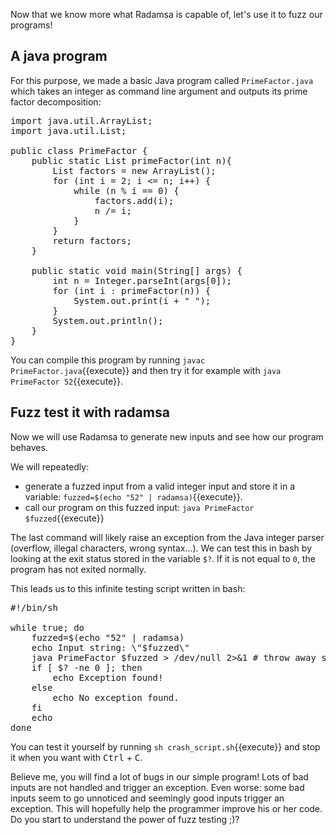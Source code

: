 Now that we know more what Radamsa is capable of, let's use it to fuzz our programs!

## A java program
For this purpose, we made a basic Java program called `PrimeFactor.java` which takes an integer as command line argument and outputs its prime factor decomposition:

<pre class="file">
import java.util.ArrayList;
import java.util.List;

public class PrimeFactor {
    public static List<Integer> primeFactor(int n){
        List<Integer> factors = new ArrayList<Integer>();
        for (int i = 2; i <= n; i++) {
            while (n % i == 0) {
                factors.add(i);
                n /= i;
            }
        }
        return factors;
    }

    public static void main(String[] args) {
        int n = Integer.parseInt(args[0]);
        for (int i : primeFactor(n)) {
            System.out.print(i + " ");
        }
        System.out.println();
    }
}
</pre>

You can compile this program by running `javac PrimeFactor.java`{{execute}} and then try it for example with `java PrimeFactor 52`{{execute}}.

## Fuzz test it with radamsa
Now we will use Radamsa to generate new inputs and see how our program behaves. 

We will repeatedly:
- generate a fuzzed input from a valid integer input and store it in a variable: `fuzzed=$(echo "52" | radamsa)`{{execute}}.
- call our program on this fuzzed input: `java PrimeFactor $fuzzed`{{execute}}

The last command will likely raise an exception from the Java integer parser (overflow, illegal characters, wrong syntax...). We can test this in bash by looking at the  exit status stored in the variable `$?`. If it is not equal to `0`, the program has not exited normally.

This leads us to this infinite testing script written in bash:

<pre class="file">
#!/bin/sh

while true; do
    fuzzed=$(echo "52" | radamsa)
    echo Input string: \"$fuzzed\"
    java PrimeFactor $fuzzed > /dev/null 2>&1 # throw away stdout and stderr
    if [ $? -ne 0 ]; then
        echo Exception found!
    else
        echo No exception found.
    fi
    echo
done
</pre>

You can test it yourself by running `sh crash_script.sh`{{execute}} and stop it when you want with <kbd>Ctrl</kbd> + <kbd>C</kbd>.

Believe me, you will find a lot of bugs in our simple program! Lots of bad inputs are not handled and trigger an exception. Even worse: some bad inputs seem to go unnoticed and seemingly good inputs trigger an exception. This will hopefully help the programmer improve his or her code. Do you start to understand the power of fuzz testing ;)?